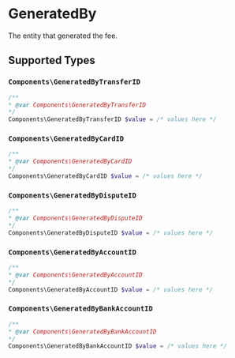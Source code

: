 # GeneratedBy

The entity that generated the fee.


## Supported Types

### `Components\GeneratedByTransferID`

```php
/**
* @var Components\GeneratedByTransferID
*/
Components\GeneratedByTransferID $value = /* values here */
```

### `Components\GeneratedByCardID`

```php
/**
* @var Components\GeneratedByCardID
*/
Components\GeneratedByCardID $value = /* values here */
```

### `Components\GeneratedByDisputeID`

```php
/**
* @var Components\GeneratedByDisputeID
*/
Components\GeneratedByDisputeID $value = /* values here */
```

### `Components\GeneratedByAccountID`

```php
/**
* @var Components\GeneratedByAccountID
*/
Components\GeneratedByAccountID $value = /* values here */
```

### `Components\GeneratedByBankAccountID`

```php
/**
* @var Components\GeneratedByBankAccountID
*/
Components\GeneratedByBankAccountID $value = /* values here */
```

